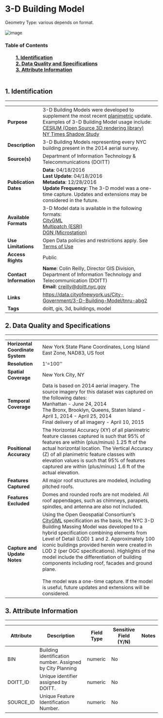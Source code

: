 # 3-D Building Model
Geometry Type: various depends on format. <br><br>![image](http://www1.nyc.gov/assets/doitt/images/content/pages/3d-buildings.png)

### Table of Contents<br><br>&nbsp;&nbsp;&nbsp;&nbsp;&nbsp;&nbsp;&nbsp;&nbsp;&nbsp;[**1. Identification**](#1-identification)<br>&nbsp;&nbsp;&nbsp;&nbsp;&nbsp;&nbsp;&nbsp;&nbsp;&nbsp;[**2. Data Quality and Specifications**](#2-data-quality-and-specifications)<br>&nbsp;&nbsp;&nbsp;&nbsp;&nbsp;&nbsp;&nbsp;&nbsp;&nbsp;[**3. Attribute Information**](#3-attribute-information)<br><br>
## 1. Identification
---------------------------------------------
|     |     |
| --- | --- |
**Purpose** | 3-D Building Models were developed to supplement the most recent [planimetric](https://github.com/ekamptner/nyc-planimetrics/blob/master/Capture_Rules.md) update. Examples of 3-D Building Model usage include: <br> [CESIUM (Open Source 3D rendering library)](https://cesiumjs.org/NewYork/index.html?view=-74.01881302800248%2C40.69114333714821%2C753.2406554180401%2C21.27879878293835%2C-21.343905508724625%2C0.0716951918898415)<br> [NY Times Shadow Study](http://www.nytimes.com/interactive/2016/12/21/upshot/Mapping-the-Shadows-of-New-York-City.html)
**Description** |3-D Building Models representing every NYC building present in the 2014 aerial survey. 
**Source(s)** |Department of Information Technology & Telecommunications (DOITT)
**Publication Dates** |**Data**: 04/18/2016<br>**Last Update**: 04/18/2016<br>**Metadata**: 12/28/2016<br>**Update Frequency**: The 3-D model was a one-time capture. Updates and extensions may be considered in the future. 
**Available Formats** |3-D Model data is available in the following formats: <br> [CityGML](http://maps.nyc.gov/download/3dmodel/DA_WISE_GML.zip)<br>[Multipatch (ESRI)](http://maps.nyc.gov/download/3dmodel/DA_WISE_Multipatch.zip)<br>[DGN (Microstation)](http://maps.nyc.gov/download/3dmodel/DA_Wise_DGN.zip)
**Use Limitations** |Open Data policies and restrictions apply. See [Terms of Use](http://www.nyc.gov/html/data/terms.html)
**Access Rights** |Public
**Contact Information** |**Name**: Colin Reilly, Director GIS Division, Department of Information Technology and Telecommunication (DOITT)<br>**Email**: creilly@doitt.nyc.gov
**Links** |https://data.cityofnewyork.us/City-Government/3-D-Building-Model/tnru-abg2
**Tags** |doitt, gis, 3d, buildings, model
## 2. Data Quality and Specifications
---------------------------------------------
|     |     |
| --- | --- |
**Horizontal Coordinate System** |New York State Plane Coordinates, Long Island East Zone, NAD83, US foot
**Resolution** | 1'=100''
**Spatial Coverage** |New York City, NY
**Temporal Coverage** | Data is based on 2014 aerial imagery. The source imagery for this dataset was captured on the following dates:<br> Manhattan - June 24, 2014<br> The Bronx, Brooklyn, Queens, Staten Island - April 1, 2014 - April 25, 2014<br>Final delivery of all imagery - April 10, 2015
**Positional Accuracy** |The Horizontal Accuracy (XY) of all planimetric feature classes captured is such that 95% of features are within (plus/minus) 1.25 ft of the actual horizontal location.	The Vertical Accuracy (Z) of all planimetric feature classes with elevation values is such that 95% of features captured are within (plus/minus) 1.6 ft of the actual elevation.
**Features Captured** |All major roof structures are modeled, including pitched roofs. 
**Features Excluded** |Domes and rounded roofs are not modeled. All roof appendages, such as chimneys, parapets, spindles, and antenna are also not included. 
**Capture and Update Notes** |Using the Open Geospatial Consortium's [CityGML](http://www.opengeospatial.org/standards/citygml) specification as the basis, the NYC 3-D Building Massing Model was developed to a hybrid specification combining elements from Level of Detail (LOD) 1 and 2. Approximately 100 iconic buildings provided herein were created in LOD 2 (per OGC specifications). Highlights of the model include the differentiation of building components including roof, facades and ground plane. <br><br> The model was a one-time capture. If the model is useful, future updates and extensions will be considered. 
## 3. Attribute Information
---------------------------------------------
| Attribute | Description | Field Type | Sensitive Field (Y/N) | Notes| 
|------------ | ------------- | -------- | ----------- | ----------|
| BIN | Building identification number. Assigned by City Planning | numeric | No
| DOITT_ID | Unique identifier assigned by DOITT.  | numeric | No
| SOURCE_ID | Unique Feature Identification Number. | numeric | No
